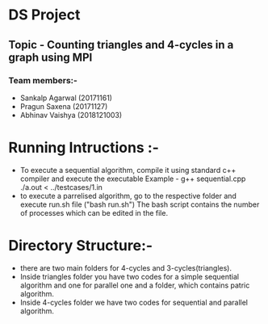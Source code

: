 # DS Project
## Topic - Counting triangles and 4-cycles in a graph using MPI
### Team members:-
- Sankalp Agarwal (20171161)
- Pragun Saxena (20171127)
- Abhinav Vaishya (2018121003)

# Running Intructions :-
- To execute a sequential algorithm, compile it using standard c++ compiler and execute the executable
	Example - g++ sequential.cpp
		  ./a.out < ../testcases/1.in 
- to execute a parrelised algorithm, go to the respective folder and execute run.sh file ("bash run.sh")
	The bash script contains the number of processes which can be edited in the file.
# Directory Structure:- 
- there are two main folders for 4-cycles and 3-cycles(triangles).
- Inside triangles folder you have two codes for a simple sequential algorithm and one for parallel one and a folder, which contains patric algorithm.
- Inside 4-cycles folder we have two codes for sequential and parallel algorithm.
